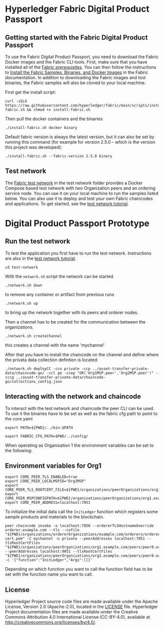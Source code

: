 [//]: # "SPDX-License-Identifier: CC-BY-4.0"

# Hyperledger Fabric Digital Product Passport

## Getting started with the Fabric Digital Product Passport

To use the Fabric Digital Product Passport, you need to download the Fabric Docker images and the Fabric CLI tools. First, make sure that you have installed all of the [Fabric prerequisites](https://hyperledger-fabric.readthedocs.io/en/latest/prereqs.html). You can then follow the instructions to [Install the Fabric Samples, Binaries, and Docker Images](https://hyperledger-fabric.readthedocs.io/en/latest/install.html) in the Fabric documentation. In addition to downloading the Fabric images and tool binaries, the Fabric samples will also be cloned to your local machine.

First get the install script:
```
curl -sSLO https://raw.githubusercontent.com/hyperledger/fabric/main/scripts/install-fabric.sh && chmod +x install-fabric.sh
```

Then pull the docker containers and the binaries
```
./install-fabric.sh docker binary
```

Default fabric version is always the latest version, but it can also be set by running this command (for example for version 2.5.0 - which is the version this project was developed):
```
./install-fabric.sh --fabric-version 2.5.0 binary
```

## Test network

The [Fabric test network](test-network) in the test network folder provides a Docker Compose based test network with two
Organization peers and an ordering service node. You can use it on your local machine to run the samples listed below.
You can also use it to deploy and test your own Fabric chaincodes and applications. To get started, see
the [test network tutorial](https://hyperledger-fabric.readthedocs.io/en/latest/test_network.html).

# Digital Product Passport Prototype

## Run the test network

To test the application you first have to run the test network. Instructions are also in the [test network tutorial](https://hyperledger-fabric.readthedocs.io/en/release-2.5/test_network.html).

```
cd test-network
```

With the `network.sh` script the network can be started.

```
./network.sh down
```

to remove any container or artifact from previous runs

```
./network.sh up
```

to bring up the network together with its peers and orderer nodes.

Then a channel has to be created for the communication between the organizations.

```
./network.sh createChannel
```

this creates a channel with the name 'mychannel'

After that you have to install the chaincode on the channel and define where the privata data collection defintion is located:

```
./network.sh deployCC -ccn private -ccp ../asset-transfer-private-data/chaincode-go/ -ccl go -ccep "OR('Org1MSP.peer','Org2MSP.peer')" -cccg ../asset-transfer-private-data/chaincode-go/collections_config.json
```

## Interacting with the network and chaincode

To interact with the test network and chaincode the peer CLI can be used.
To use it the binaries have to be set as well as the fabric cfg path to point to the core.yaml

```
export PATH=${PWD}/../bin:$PATH
```

```
export FABRIC_CFG_PATH=$PWD/../config/
```

When operating as Organisation 1 the environment variables can be set to the following:

## Environment variables for Org1

```
export CORE_PEER_TLS_ENABLED=true
export CORE_PEER_LOCALMSPID="Org1MSP"
export CORE_PEER_TLS_ROOTCERT_FILE=${PWD}/organizations/peerOrganizations/org1.example.com/peers/peer0.org1.example.com/tls/ca.crt
export CORE_PEER_MSPCONFIGPATH=${PWD}/organizations/peerOrganizations/org1.example.com/users/Admin@org1.example.com/msp
export CORE_PEER_ADDRESS=localhost:7051
```

To initialize the initial data call the ``InitLedger`` function which registers some sample products and materials to the blockchain.

```
peer chaincode invoke -o localhost:7050 --ordererTLSHostnameOverride orderer.example.com --tls --cafile "${PWD}/organizations/ordererOrganizations/example.com/orderers/orderer.example.com/msp/tlscacerts/tlsca.example.com-cert.pem" -C mychannel -n private --peerAddresses localhost:7051 --tlsRootCertFiles "${PWD}/organizations/peerOrganizations/org1.example.com/peers/peer0.org1.example.com/tls/ca.crt" --peerAddresses localhost:9051 --tlsRootCertFiles "${PWD}/organizations/peerOrganizations/org2.example.com/peers/peer0.org2.example.com/tls/ca.crt" -c '{"function":"InitLedger","Args":[]}'
```

Depending on which function you want to call the function field has to be set with the function name you want to call.


## License <a name="license"></a>

Hyperledger Project source code files are made available under the Apache
License, Version 2.0 (Apache-2.0), located in the [LICENSE](LICENSE) file.
Hyperledger Project documentation files are made available under the Creative
Commons Attribution 4.0 International License (CC-BY-4.0), available at http://creativecommons.org/licenses/by/4.0/.
